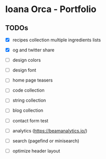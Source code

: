 # Ioana Orca - Portfolio

## TODOs
- [x] recipes collection multiple ingredients lists
- [x] og and twitter share
- [ ] design colors
- [ ] design font
- [ ] home page teasers
- [ ] code collection
- [ ] string collection
- [ ] blog collection
- [ ] contact form test
- [ ] analytics (https://beamanalytics.io/)
- [ ] search (pagefind or minisearch)
- [ ] optimize header layout


